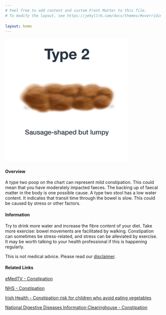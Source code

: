 ```yaml
---
# Feel free to add content and custom Front Matter to this file.
# To modify the layout, see https://jekyllrb.com/docs/themes/#overriding-theme-defaults

layout: home
---
```


<img src="/assets/web-stool-type2.png" alt="BSC Type Two" height="400" width="400"/>

#### Overview

A type two poop on the chart can represent mild constipation. This could mean that you have moderately impacted faeces. The backing up of faecal matter in the body is one possible cause. A type two stool has a low water content. It indicates that transit time through the bowel is slow. This could be caused by stress or other factors.

#### Information

Try to drink more water and increase the fibre content of your diet. Take more exercise: bowel movements are facilitated by walking. Constipation can sometimes be stress-related, and stress can be alleviated by exercise. It may be worth talking to your health professional if this is happening regularly.

This is not medical advice. Please read our [disclaimer](/disclaimer "Disclaimer").

#### Related Links

[eMedTV - Constipation](http://constipation.emedtv.com/constipation/constipation.html)  
  
[NHS - Constipation](http://www.nhs.uk/Conditions/Constipation/Pages/Introduction.aspx)  
  
[Irish Health - Constipation risk for children who avoid eating vegetables](http://www.irishhealth.com/article.html?id=18356)  
  
[National Digestive Diseases Information Clearinghouse - Constipation](http://digestive.niddk.nih.gov/ddiseases/pubs/constipation/)
